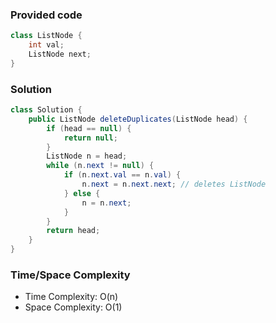 ### Provided code

```java
class ListNode {
    int val;
    ListNode next;
}
```

### Solution

```java
class Solution {
    public ListNode deleteDuplicates(ListNode head) {
        if (head == null) {
            return null;
        }
        ListNode n = head;
        while (n.next != null) {
            if (n.next.val == n.val) {
                n.next = n.next.next; // deletes ListNode
            } else {
                n = n.next;
            }
        }
        return head;
    }
}
```

### Time/Space Complexity

-  Time Complexity: O(n)
- Space Complexity: O(1)
